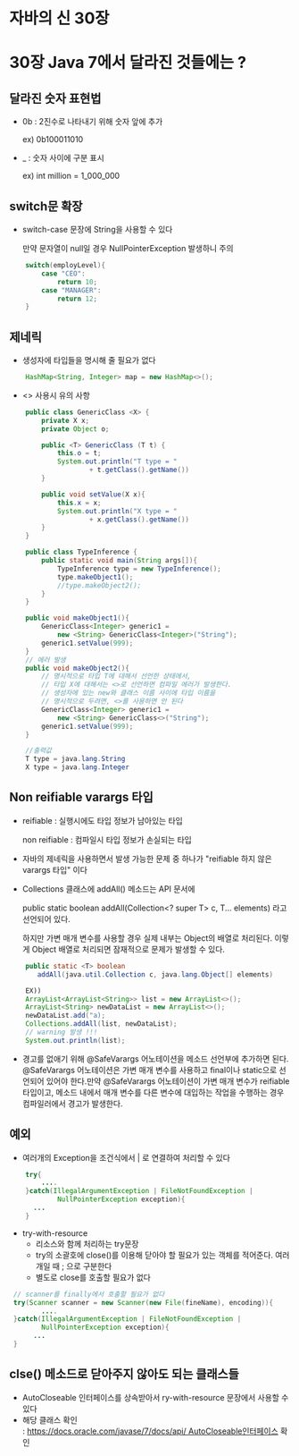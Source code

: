 # 자바의 신 30장

# **30장 Java 7에서 달라진 것들에는 ?**

## 달라진 숫자 표현법

- 0b : 2진수로 나타내기 위해 숫자 앞에 추가
    
    ex) 0b100011010
    
- _ : 숫자 사이에 구분 표시
    
    ex) int million = 1_000_000
    

## switch문 확장

- switch-case 문장에 String을 사용할 수 있다
    
    만약 문자열이 null일 경우 NullPointerException 발생하니 주의
    

```java
    switch(employLevel){
    	case "CEO":
    		return 10;
    	case "MANAGER":
    		return 12;
    }
```

## 제네릭

- 생성자에 타입들을 명시해 줄 필요가 없다

```java
    HashMap<String, Integer> map = new HashMap<>();
```

- <> 사용시 유의 사항

```java
    public class GenericClass <X> {
    	private X x;
    	private Object o;

    	public <T> GenericClass (T t) {
    		this.o = t;
    		System.out.println("T type = "
            		+ t.getClass().getName())
    	}

    	public void setValue(X x){
    		this.x = x;
    		System.out.println("X type = "
            		+ x.getClass().getName())
    	}
    }
```

```java
    public class TypeInference {
    	public static void main(String args[]){
    		TypeInference type = new TypeInference();
    		type.makeObject1();
    		//type.makeObject2();
    	}
    }

    public void makeObject1(){
    	GenericClass<Integer> generic1 =
        	new <String> GenericClass<Integer>("String");
    	generic1.setValue(999);
    }
    // 에러 발생
    public void makeObject2(){
    	// 명시적으로 타입 T에 대해서 선언한 상태에서,
        // 타입 X에 대해서는 <>로 선언하면 컴파일 에러가 발생한다.
    	// 생성자에 있는 new와 클래스 이름 사이에 타입 이름을
        // 명시적으로 두려면, <>를 사용하면 안 된다
    	GenericClass<Integer> generic1 =
        	new <String> GenericClass<>("String");
    	generic1.setValue(999);
    }

    //출력값
    T type = java.lang.String
    X type = java.lang.Integer
```

## Non reifiable varargs 타입

- reifiable : 실행시에도 타입 정보가 남아있는 타입
    
    non reifiable : 컴파일시 타입 정보가 손실되는 타입
    
- 자바의 제네릭을 사용하면서 발생 가능한 문제 중 하나가 "reifiable 하지 않은 varargs 타입" 이다
- Collections 클래스에 addAll() 메소드는 API 문서에
    
    public static boolean addAll(Collection<? super T> c, T... elements) 라고 선언되어 있다.
    
    하지만 가변 매개 변수를 사용할 경우 실제 내부는 Object의 배열로 처리된다. 이렇게 Object 배열로 처리되면 잠재적으로 문제가 발생할 수 있다.
    

```java
    public static <T> boolean
       addAll(java.util.Collection c, java.lang.Object[] elements)

    EX))
    ArrayList<ArrayList<String>> list = new ArrayList<>();
    ArrayList<String> newDataList = new ArrayList<>();
    newDataList.add("a);
    Collections.addAll(list, newDataList);
    // warning 발생 !!!
    System.out.println(list);
```

- 경고를 없애기 위해 @SafeVarargs 어노테이션을 메소드 선언부에 추가하면 된다. @SafeVarargs 어노테이션은 가변 매개 변수를 사용하고 final이나 static으로 선언되어 있어야 한다.만약 @SafeVarargs 어노테이션이 가변 매개 변수가 reifiable 타입이고, 메소드 내에서 매개 변수를 다른 변수에 대입하는 작업을 수행하는 경우 컴파일러에서 경고가 발생한다.

## 예외

- 여러개의 Exception을 조건식에서 | 로 연결하여 처리할 수 있다

```java
    try{
    	....
    }catch(IllegalArgumentException | FileNotFoundException |
			NullPointerException exception){
      ...
    }
```

- try-with-resource
    - 리소스와 함께 처리하는 try문장
    - try의 소괄호에 close()를 이용해 닫아야 할 필요가 있는 객체를 적어준다. 여러개일 때 ; 으로 구분한다
    - 별도로 close를 호출할 필요가 없다

```java
 // scanner를 finally에서 호출할 필요가 없다
 try(Scanner scanner = new Scanner(new File(fineName), encoding)){
    	....
 }catch(IllegalArgumentException | FileNotFoundException |
		NullPointerException exception){
      ...
 }
```

## clse() 메소드로 닫아주지 않아도 되는 클래스들

- AutoCloseable 인터페이스를 상속받아서 ry-with-resource 문장에서 사용할 수 있다
- 해당 클래스 확인 : https://docs.oracle.com/javase/7/docs/api/ AutoCloseable인터페이스 확인
